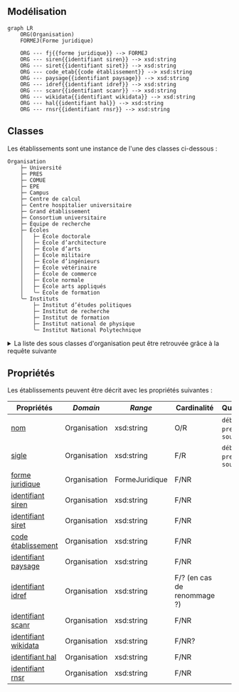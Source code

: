## Modélisation

```mermaid
graph LR
    ORG(Organisation)
    FORMEJ(Forme juridique)
    
    ORG --- fj{{forme juridique}} --> FORMEJ
    ORG --- siren{{identifiant siren}} --> xsd:string
    ORG --- siret{{identifiant siret}} --> xsd:string
    ORG --- code_etab{{code établissement}} --> xsd:string
    ORG --- paysage{{identifiant paysage}} --> xsd:string
    ORG --- idref{{identifiant idref}} --> xsd:string
    ORG --- scanr{{identifiant scanr}} --> xsd:string
    ORG --- wikidata{{identifiant wikidata}} --> xsd:string
    ORG --- hal{{identifiant hal}} --> xsd:string
    ORG --- rnsr{{identifiant rnsr}} --> xsd:string
```


## Classes

Les établissements sont une instance de l'une des classes ci-dessous :

```
Organisation
    ├─ Université
    ├─ PRES
    ├─ COMUE
    ├─ EPE
    ├─ Campus
    ├─ Centre de calcul
    ├─ Centre hospitalier universitaire
    ├─ Grand établissement
    ├─ Consortium universitaire
    ├─ Équipe de recherche
    ├─ Écoles
    │	├─ École doctorale
    │	├─ École d’architecture
    │	├─ École d’arts
    │	├─ École militaire
    │	├─ École d’ingénieurs
    │	├─ École vétérinaire
    │	├─ École de commerce
    │	├─ École normale
    │	├─ École arts appliqués
    │	╰─ École de formation
    ╰─ Instituts
        ├─ Institut d’études politiques
        ├─ Institut de recherche
        ├─ Institut de formation
        ├─ Institut national de physique
        ╰─ Institut National Polytechnique
```

<details>
<summary>La liste des sous classes d'organisation peut être retrouvée grâce à la requête suivante</summary>
<div>


```rq title="sous-classes-organisation.rq"
SELECT ?sous_classesLabel WHERE {
?sous_classes wdt:P2* wd:Q1 
SERVICE wikibase:label { bd:serviceParam wikibase:language "[AUTO_LANGUAGE],en". }
}
```


</div>
</details>

## Propriétés

Les établissements peuvent être décrit avec les propriétés suivantes :

| **Propriétés**                                                            | ***Domain*** | ***Range***    | **Cardinalité**             | **Qualificatifs**                  |
| ------------------------------------------------------------------------- | ------------ | -------------- | --------------------------- | ---------------------------------- |
| [nom](../Ontologie/Propriétés/nom.md)                                     | Organisation | xsd:string     | O/R                         | `début`, `fin`, `preuve`, `source` |
| [sigle](../Ontologie/Propriétés/sigle.md)                                 | Organisation | xsd:string     | F/R                         | `début`, `fin`, `preuve`, `source` |
| [forme juridique](../Ontologie/Propriétés/forme%20juridique.md)           | Organisation | FormeJuridique | F/NR                        |                                    |
| [identifiant siren](../Ontologie/Propriétés/identifiant%20siren.md)       | Organisation | xsd:string     | F/NR                        |                                    |
| [identifiant siret](../Ontologie/Propriétés/identifiant%20siret.md)       | Organisation | xsd:string     | F/NR                        |                                    |
| [code établissement](../Ontologie/Propriétés/code%20établissement.md)     | Organisation | xsd:string     | F/NR                        |                                    |
| [identifiant paysage](../Ontologie/Propriétés/identifiant%20paysage.md)   | Organisation | xsd:string     | F/NR                        |                                    |
| [identifiant idref](../Ontologie/Propriétés/identifiant%20idref.md)       | Organisation | xsd:string     | F/? (en cas de renommage ?) |                                    |
| [identifiant scanr](../Ontologie/Propriétés/identifiant%20scanr.md)       | Organisation | xsd:string     | F/NR                        |                                    |
| [identifiant wikidata](../Ontologie/Propriétés/identifiant%20wikidata.md) | Organisation | xsd:string     | F/NR?                       |                                    |
| [identifiant hal](../Ontologie/Propriétés/identifiant%20hal.md)           | Organisation | xsd:string     | F/NR                        |                                    |
| [identifiant rnsr](../Ontologie/Propriétés/identifiant%20rnsr.md)         | Organisation | xsd:string     | F/NR                        |                                    |


